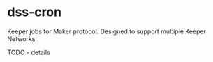# dss-cron

Keeper jobs for Maker protocol. Designed to support multiple Keeper Networks.

TODO - details